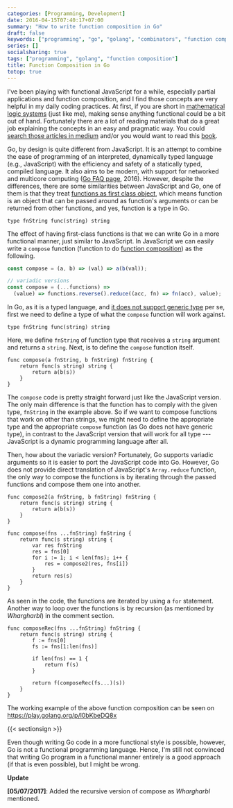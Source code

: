 ```yaml
---
categories: [Programming, Development]
date: 2016-04-15T07:40:17+07:00
summary: "How to write function composition in Go"
draft: false
keywords: ["programming", "go", "golang", "combinators", "function composition", "javascript", "composition"]
series: []
socialsharing: true
tags: ["programming", "golang", "function composition"]
title: Function Composition in Go
totop: true
---
```

I've been playing with functional JavaScript for a while, especially partial
applications and function composition, and I find those concepts are very
helpful in my daily coding practices. At first, if you are short in
[mathematical logic systems][wiki-logic-wiki] (just like me), making sense
anything functional could be a bit out of hand. Fortunately there are a lot
of reading materials that do a great job explaining the concepts in an easy and
pragmatic way. You could [search those articles in medium][medium-functional-js]
and/or you would want to read this [book][js-alonge].

Go, by design is quite different from JavaScript. It is an attempt to combine
the ease of programming of an interpreted, dynamically typed language (e.g., JavaScript) with the efficiency and safety of a statically typed,
compiled language. It also aims to
be modern, with support for networked and multicore computing
([Go FAQ page][go-faq-why], 2016). However, despite the differences, there are some similarities
between JavaScript and Go, one of them is that they treat
[functions as first class object][wiki-first-class-function],
which means function is an object that can be passed
around as function's arguments or can be returned from other functions,
and yes, function is a type in Go.

```
type fnString func(string) string
```

The effect of having first-class functions is that we can write Go in a more functional manner, just similar to JavaScript.
In JavaScript we can easily write a `compose` function (function to do
[function composition][wiki-fn-composition]) as the following.

```js
const compose = (a, b) => (val) => a(b(val));

// variadic versions
const compose = (...functions) =>
  (value) => functions.reverse().reduce((acc, fn) => fn(acc), value);
```

In Go, as it is a typed language, and
[it does not support generic type][go-faq-generics]
per se, first we need to define a type of what the `compose` function
will work against.

```
type fnString func(string) string
```

Here, we define `fnString` of function type that receives a `string`
argument and returns a `string`. Next, is to define the `compose`
function itself.

```
func compose(a fnString, b fnString) fnString {
	return func(s string) string {
		return a(b(s))
	}
}
```

The `compose` code is pretty straight forward just like the JavaScript
version. The only main difference is that the function has to comply with the
given type, `fnString` in the example above. So if we want to compose functions
that work on other than strings, we might need to define the appropriate type and the appropriate `compose` function (as Go does not have generic type),
in contrast to the JavaScript version that will work for all type
---JavaScript is a dynamic programming language after all.

Then, how about the variadic version? Fortunately, Go supports variadic
arguments so it is easier to port the JavaScript code into Go.
However, Go does not
provide direct translation of JavaScript's `Array.reduce` function, the
only way to compose the functions is by iterating through the passed
functions and compose them one into another.

```
func compose2(a fnString, b fnString) fnString {
	return func(s string) string {
		return a(b(s))
	}
}

func compose(fns ...fnString) fnString {
	return func(s string) string {
		var res fnString
		res = fns[0]
		for i := 1; i < len(fns); i++ {
			res = compose2(res, fns[i])
		}
		return res(s)
	}
}
```

As seen in the code, the functions are iterated by using a `for` statement. Another
way to loop over the functions is by recursion (as mentioned by _Whargharbl_) in the comment
section.

```
func composeRec(fns ...fnString) fnString {
	return func(s string) string {
		f := fns[0]
		fs := fns[1:len(fns)]

		if len(fns) == 1 {
			return f(s)
		}

		return f(composeRec(fs...)(s))
	}
}
```

The working example of the above function composition can be seen on
https://play.golang.org/p/l0bKbeDQ8x

{{< sectionsign >}}

Even though writing Go code in a more functional style is possible, however, Go is not a functional programming language. Hence, I'm still not convinced
that writing Go program in a functional manner entirely is a good approach (if that is even possible), but I might be wrong.

**Update**

**[05/07/2017]**: Added the recursive version of compose as _Whargharbl_ mentioned.


[wiki-logic-wiki]: https://en.wikipedia.org/wiki/Mathematical_logic
[js-alonge]: https://leanpub.com/javascript-allonge/read
[medium-functional-js]: https://medium.com/search?q=functional%20javascript
[go-faq-why]: https://golang.org/doc/faq#creating_a_new_language
[wiki-first-class-function]: https://en.wikipedia.org/wiki/First-class_function
[wiki-fn-composition]: https://en.wikipedia.org/wiki/Function_composition_%28computer_science%29
[go-faq-generics]: https://golang.org/doc/faq#generics
